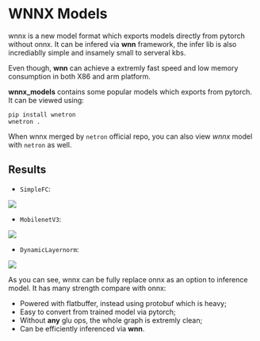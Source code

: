 # WNNX Models

wnnx is a new model format which exports models directly from pytorch without onnx. It can be infered via **wnn** framework, the infer lib is also incrediablly simple and insamely small to serveral kbs.

Even though, **wnn** can achieve a extremly fast speed and low memory consumption in both X86 and arm platform.

**wnnx_models** contains some popular models which exports from pytorch. It can be viewed using:

```
pip install wnetron
wnetron .
```

When wnnx merged by `netron` official repo, you can also view *wnnx* model with `netron` as well.


## Results

- `SimpleFC`:

![](https://raw.githubusercontent.com/jinfagang/public_images/master/20220622155647.png)

- `MobilenetV3`:

![](https://raw.githubusercontent.com/jinfagang/public_images/master/20220622155829.png)

- `DynamicLayernorm`:

![](https://raw.githubusercontent.com/jinfagang/public_images/master/20220622160247.png)


As you can see, wnnx can be fully replace onnx as an option to inference model. It has many strength compare with onnx:

- Powered with flatbuffer, instead using protobuf which is heavy;
- Easy to convert from trained model via pytorch;
- Without **any** glu ops, the whole graph is extremly clean;
- Can be efficiently inferenced via **wnn**.


